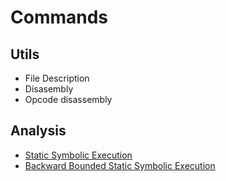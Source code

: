 # Commands

## Utils


- File Description
- Disasembly
- Opcode disassembly

## Analysis

- [Static Symbolic Execution](sse)
- [Backward Bounded Static Symbolic Execution](bbsse)
